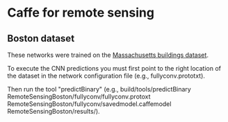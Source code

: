 # Caffe for remote sensing

## Boston dataset

These networks were trained on the [Massachusetts buildings dataset](https://www.cs.toronto.edu/~vmnih/data/).

To execute the CNN predictions you must first point to the right location of the dataset in the network configuration file (e.g., fullyconv.prototxt).

Then run the tool "predictBinary" (e.g., build/tools/predictBinary RemoteSensingBoston/fullyconv/fullyconv.protoxt RemoteSensingBoston/fullyconv/savedmodel.caffemodel RemoteSensingBoston/results/).
